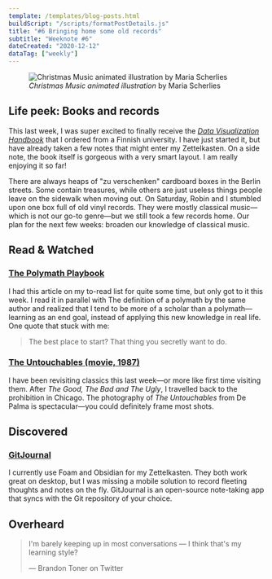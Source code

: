 ```yaml
---
template: /templates/blog-posts.html
buildScript: "/scripts/formatPostDetails.js"
title: "#6 Bringing home some old records"
subtitle: "Weeknote #6"
dateCreated: "2020-12-12"
dataTag: ["weekly"]
---
```


<figure>
 <img src="https://cdn.dribbble.com/users/4072391/screenshots/14742944/media/54f9c36015bc753152fda9051e85f106.gif" alt="Christmas Music animated illustration by Maria Scherlies" />
 <figcaption>
 <cite>Christmas Music animated illustration</cite> by Maria Scherlies
 </figcaption>
</figure>

## Life peek: Books and records

This last week, I was super excited to finally receive the _[Data Visualization Handbook](https://shop.aalto.fi/p/971-data-visualization-handbook/)_ that I ordered from a Finnish university. I have just started it, but have already taken a few notes that might enter my Zettelkasten. On a side note, the book itself is gorgeous with a very smart layout. I am really enjoying it so far!

There are always heaps of "zu verschenken" cardboard boxes in the Berlin streets. Some contain treasures, while others are just useless things people leave on the sidewalk when moving out. On Saturday, Robin and I stumbled upon one box full of old vinyl records. They were mostly classical music—which is not our go-to genre—but we still took a few records home. Our plan for the next few weeks: broaden our knowledge of classical music.

## Read & Watched

### [The Polymath Playbook](https://salman.io/blog/polymath-playbook)

I had this article on my to-read list for quite some time, but only got to
it this week. I read it in parallel with The definition of a polymath by the
same author and realized that I tend to be more of a scholar than a
polymath—learning as an end goal, instead of applying this new knowledge in
real life. One quote that stuck with me:

> The best place to start? That thing you secretly want to do.

### [The Untouchables (movie, 1987)](https://letterboxd.com/hgcle/film/the-untouchables/)

I have been revisiting classics this last week—or more like first time visiting them. After _The Good, The Bad and The Ugly_, I travelled back to the prohibition in Chicago. The photography of _The Untouchables_ from De Palma is spectacular—you could definitely frame most shots.

## Discovered

### [GitJournal](https://github.com/GitJournal/GitJournal)

I currently use Foam and Obsidian for my Zettelkasten. They both work great on desktop, but I was missing a mobile solution to record fleeting thoughts and notes on the fly. GitJournal is an open-source note-taking app that syncs with the Git repository of your choice.

## Overheard

> I'm barely keeping up in most conversations — I think that's my learning style?
>
> — Brandon Toner on Twitter
